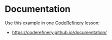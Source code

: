 # Documentation

Use this example in one [CodeRefinery](https://coderefinery.org/) lesson:
- https://coderefinery.github.io/documentation/

